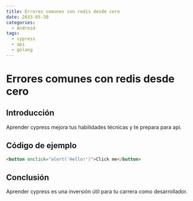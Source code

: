 ```yaml
---
title: Errores comunes con redis desde cero
date: 2033-05-30
categories:
  - Android
tags:
  - cypress
  - api
  - golang
---
```


# Errores comunes con redis desde cero

## Introducción

Aprender cypress mejora tus habilidades técnicas y te prepara para api.

## Código de ejemplo

```html
<button onclick="alert('Hello!')">Click me</button>
```

## Conclusión

Aprender cypress es una inversión útil para tu carrera como desarrollador.